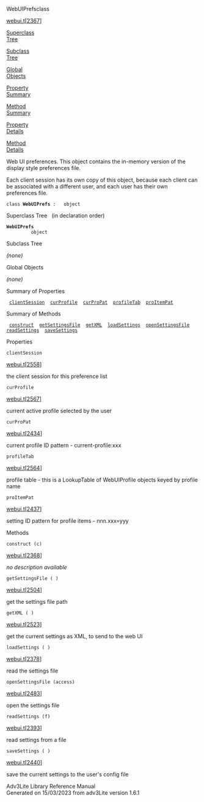 ---
---
<span class="title">WebUIPrefs</span><span class="type">class</span>

[webui.t](../file/webui.t.html)\[[2367](../source/webui.t.html#2367)\]

[Superclass  
Tree](#_SuperClassTree_)

[Subclass  
Tree](#_SubClassTree_)

[Global  
Objects](#_ObjectSummary_)

[Property  
Summary](#_PropSummary_)

[Method  
Summary](#_MethodSummary_)

[Property  
Details](#_Properties_)

[Method  
Details](#_Methods_)

<div class="fdesc">

Web UI preferences. This object contains the in-memory version of the
display style preferences file.

Each client session has its own copy of this object, because each client
can be associated with a different user, and each user has their own
preferences file.

`class `**`WebUIPrefs`**` :   object`

</div>

<span id="_SuperClassTree_"></span>

<div class="mjhd">

<span class="hdln">Superclass Tree</span>   (in declaration order)

</div>

**`WebUIPrefs`**  
`         object`  
<span id="_SubClassTree_"></span>

<div class="mjhd">

<span class="hdln">Subclass Tree</span>  

</div>

*(none)* <span id="_ObjectSummary_"></span>

<div class="mjhd">

<span class="hdln">Global Objects</span>  

</div>

*(none)* <span id="_PropSummary_"></span>

<div class="mjhd">

<span class="hdln">Summary of Properties</span>  

</div>

` `[`clientSession`](#clientSession)`  `[`curProfile`](#curProfile)`  `[`curProPat`](#curProPat)`  `[`profileTab`](#profileTab)`  `[`proItemPat`](#proItemPat)`  `

<span id="_MethodSummary_"></span>

<div class="mjhd">

<span class="hdln">Summary of Methods</span>  

</div>

` `[`construct`](#construct)`  `[`getSettingsFile`](#getSettingsFile)`  `[`getXML`](#getXML)`  `[`loadSettings`](#loadSettings)`  `[`openSettingsFile`](#openSettingsFile)`  `[`readSettings`](#readSettings)`  `[`saveSettings`](#saveSettings)`  `

<span id="_Properties_"></span>

<div class="mjhd">

<span class="hdln">Properties</span>  

</div>

<span id="clientSession"></span>

`clientSession`

[webui.t](../file/webui.t.html)\[[2558](../source/webui.t.html#2558)\]

<div class="desc">

the client session for this preference list

</div>

<span id="curProfile"></span>

`curProfile`

[webui.t](../file/webui.t.html)\[[2567](../source/webui.t.html#2567)\]

<div class="desc">

current active profile selected by the user

</div>

<span id="curProPat"></span>

`curProPat`

[webui.t](../file/webui.t.html)\[[2434](../source/webui.t.html#2434)\]

<div class="desc">

current profile ID pattern - current-profile:xxx

</div>

<span id="profileTab"></span>

`profileTab`

[webui.t](../file/webui.t.html)\[[2564](../source/webui.t.html#2564)\]

<div class="desc">

profile table - this is a LookupTable of WebUIProfile objects keyed by
profile name

</div>

<span id="proItemPat"></span>

`proItemPat`

[webui.t](../file/webui.t.html)\[[2437](../source/webui.t.html#2437)\]

<div class="desc">

setting ID pattern for profile items - nnn.xxx=yyy

</div>

<span id="_Methods_"></span>

<div class="mjhd">

<span class="hdln">Methods</span>  

</div>

<span id="construct"></span>

`construct (c)`

[webui.t](../file/webui.t.html)\[[2368](../source/webui.t.html#2368)\]

<div class="desc">

*no description available*

</div>

<span id="getSettingsFile"></span>

`getSettingsFile ( )`

[webui.t](../file/webui.t.html)\[[2504](../source/webui.t.html#2504)\]

<div class="desc">

get the settings file path

</div>

<span id="getXML"></span>

`getXML ( )`

[webui.t](../file/webui.t.html)\[[2523](../source/webui.t.html#2523)\]

<div class="desc">

get the current settings as XML, to send to the web UI

</div>

<span id="loadSettings"></span>

`loadSettings ( )`

[webui.t](../file/webui.t.html)\[[2378](../source/webui.t.html#2378)\]

<div class="desc">

read the settings file

</div>

<span id="openSettingsFile"></span>

`openSettingsFile (access)`

[webui.t](../file/webui.t.html)\[[2483](../source/webui.t.html#2483)\]

<div class="desc">

open the settings file

</div>

<span id="readSettings"></span>

`readSettings (f)`

[webui.t](../file/webui.t.html)\[[2393](../source/webui.t.html#2393)\]

<div class="desc">

read settings from a file

</div>

<span id="saveSettings"></span>

`saveSettings ( )`

[webui.t](../file/webui.t.html)\[[2440](../source/webui.t.html#2440)\]

<div class="desc">

save the current settings to the user's config file

</div>

<div class="ftr">

Adv3Lite Library Reference Manual  
Generated on 15/03/2023 from adv3Lite version 1.6.1

</div>
